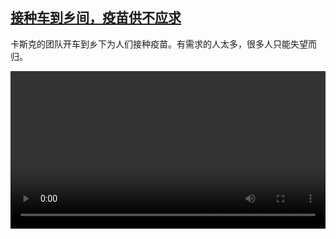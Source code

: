 <!--1638886637000-->
[接种车到乡间，疫苗供不应求](https://www.dw.com/zh/%E6%8E%A5%E7%A7%8D%E8%BD%A6%E5%88%B0%E4%B9%A1%E9%97%B4%EF%BC%8C%E7%96%AB%E8%8B%97%E4%BE%9B%E4%B8%8D%E5%BA%94%E6%B1%82/a-60043897)
------

<p>卡斯克的团队开车到乡下为人们接种疫苗。有需求的人太多，很多人只能失望而归。</small></p><video src="https://tvdownloaddw-a.akamaihd.net/dwtv_video/flv/vdt_zh/2021/bchi211207_001_impfbus_01r_sd_sor.mp4" controls style="width:100%"></video>
